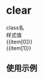 # clear

<script setup>
import { useData } from 'vitepress'
import { ref } from 'vue'

const { page } = useData()

const list = ref([
['clear-left', 'clear: left;'],
['clear-right', 'clear: right;'],
['clear-both', 'clear: both;'],
['clear-none', 'clear: none;'],
])
</script>

<div class="a-flex a-row a-jc-sb a-border-b a-h-30"  >
  <div class="a-flex-1">class名</div>
  <div class="a-flex-1">样式值</div>
</div>
<div class=" a-flex-1" style="overflow-y:auto;max-height: 300px">
  <div class="a-flex a-row a-jc-sb a-border-b a-h-30" v-for="(item, index) in list" :key="index" >
    <div class="a-flex-1">{{item[0]}}</div>
    <div class="a-flex-1">{{item[1]}}</div>
  </div>
</div>

## 使用示例

